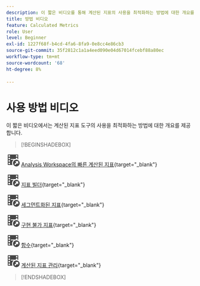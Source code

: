 ```yaml
---
description: 이 짧은 비디오를 통해 계산된 지표의 사용을 최적화하는 방법에 대한 개요를 살펴보십시오.
title: 방법 비디오
feature: Calculated Metrics
role: User
level: Beginner
exl-id: 1227f68f-b4cd-4fa6-8fa9-0e8cc4e86cb3
source-git-commit: 35f2812c1a1a4eed090e04d67014fcebf88a80ec
workflow-type: tm+mt
source-wordcount: '68'
ht-degree: 8%

---
```


# 사용 방법 비디오

이 짧은 비디오에서는 계산된 지표 도구의 사용을 최적화하는 방법에 대한 개요를 제공합니다.

>[!BEGINSHADEBOX]

![VideoCheckedOut](/help/assets/icons/VideoCheckedOut.svg) [Analysis Workspace의 빠른 계산된 지표](https://experienceleague.adobe.com/docs/analytics-learn/tutorials/components/calculated-metrics/quick-calculated-metrics-in-analysis-workspace.html){target="_blank"}

![VideoCheckedOut](/help/assets/icons/VideoCheckedOut.svg) [지표 빌더](https://experienceleague.adobe.com/docs/analytics-learn/tutorials/components/calculated-metrics/calculated-metrics-metric-builder.html){target="_blank"}

![VideoCheckedOut](/help/assets/icons/VideoCheckedOut.svg) [세그먼트화된 지표](https://experienceleague.adobe.com/docs/analytics-learn/tutorials/components/calculated-metrics/calculated-metrics-segmented-metrics.html){target="_blank"}

![VideoCheckedOut](/help/assets/icons/VideoCheckedOut.svg) [구현 불가 지표](https://experienceleague.adobe.com/docs/analytics-learn/tutorials/components/calculated-metrics/calculated-metrics-implementationless-metrics.html?lang=ko-KR){target="_blank"}

![VideoCheckedOut](/help/assets/icons/VideoCheckedOut.svg) [함수](https://experienceleague.adobe.com/docs/analytics-learn/tutorials/components/calculated-metrics/calculated-metrics-functions.html){target="_blank"}

![VideoCheckedOut](/help/assets/icons/VideoCheckedOut.svg) [계산된 지표 관리](https://experienceleague.adobe.com/docs/analytics-learn/tutorials/components/calculated-metrics/manage-your-calculated-metrics.html){target="_blank"}


>[!ENDSHADEBOX]
